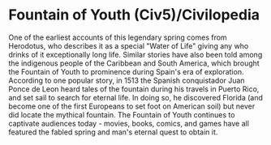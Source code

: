 # Fountain of Youth (Civ5)/Civilopedia

One of the earliest accounts of this legendary spring comes from Herodotus, who describes it as a special "Water of Life" giving any who drinks of it exceptionally long life. Similar stories have also been told among the indigenous people of the Caribbean and South America, which brought the Fountain of Youth to prominence during Spain's era of exploration. According to one popular story, in 1513 the Spanish conquistador Juan Ponce de Leon heard tales of the fountain during his travels in Puerto Rico, and set sail to search for eternal life. In doing so, he discovered Florida (and become one of the first Europeans to set foot on American soil) but never did locate the mythical fountain. The Fountain of Youth continues to captivate audiences today - movies, books, comics, and games have all featured the fabled spring and man's eternal quest to obtain it.
